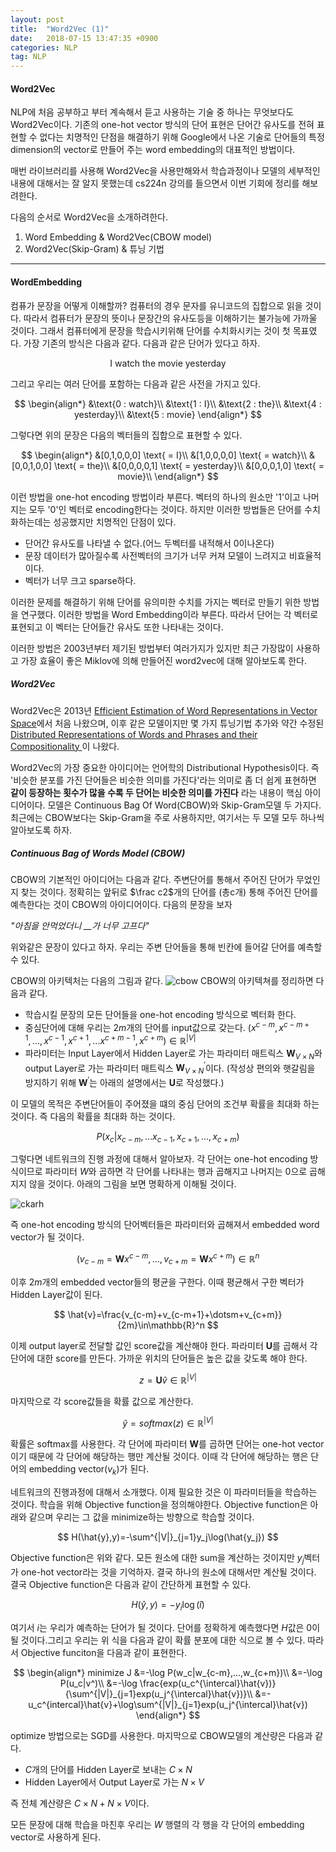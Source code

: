 ```yaml
---
layout: post
title:  "Word2Vec (1)"
date:   2018-07-15 13:47:35 +0900
categories: NLP
tag: NLP
---
```


#### Word2Vec

 NLP에 처음 공부하고 부터 계속해서 듣고 사용하는 기술 중 하나는 무엇보다도 Word2Vec이다. 기존의 one-hot vector 방식의 단어 표현은 단어간 유사도를 전혀 표현할 수 없다는 치명적인 단점을 해결하기 위해 Google에서 나온 기술로 단어들의 특정 dimension의 vector로 만들어 주는 word embedding의 대표적인 방법이다.

 매번 라이브러리를 사용해 Word2Vec을 사용만해와서 학습과정이나 모델의 세부적인 내용에 대해서는 잘 알지 못했는데 cs224n 강의를 들으면서 이번 기회에 정리를 해보려한다.

 다음의 순서로 Word2Vec을 소개하려한다.

 1. Word Embedding & Word2Vec(CBOW model)
 2. Word2Vec(Skip-Gram) & 튜닝 기법

 ---

#### WordEmbedding

컴퓨가 문장을 어떻게 이해할까? 컴퓨터의 경우 문자를 유니코드의 집합으로 읽을 것이다. 따라서 컴퓨터가 문장의 뜻이나 문장간의 유사도등을 이해하기는 불가능에 가까울 것이다. 그래서 컴퓨터에게 문장을 학습시키위해 단어를 수치화시키는 것이 첫 목표였다.
가장 기존의 방식은 다음과 같다. 다음과 같은 단어가 있다고 하자.

$$
\text{I watch the movie yesterday}
$$

그리고 우리는 여러 단어를 포함하는 다음과 같은 사전을 가지고 있다.

$$
\begin{align*}
&\text{0 : watch}\\
&\text{1 : I}\\
&\text{2 : the}\\
&\text{4 : yesterday}\\
&\text{5 : movie}
\end{align*}
$$

그렇다면 위의 문장은 다음의 벡터들의 집합으로 표현할 수 있다.

$$
\begin{align*}
&[0,1,0,0,0] \text{ = I}\\
&[1,0,0,0,0] \text{ = watch}\\
&[0,0,1,0,0] \text{ = the}\\
&[0,0,0,0,1] \text{ = yesterday}\\
&[0,0,0,1,0] \text{ = movie}\\
\end{align*}
$$

이런 방법을 one-hot encoding 방법이라 부른다. 벡터의 하나의 원소만 '1'이고 나머지는 모두 '0'인 벡터로 encoding한다는 것이다. 하지만 이러한 방법들은 단어를 수치화하는데는 성공했지만 치명적인 단점이 있다.

* 단어간 유사도를 나타낼 수 없다.(어느 두벡터를 내적해서 0이나온다)
* 문장 데이터가 많아질수록 사전벡터의 크기가 너무 커져 모델이 느려지고 비효율적이다.
* 벡터가 너무 크고 sparse하다.

이러한 문제를 해결하기 위해 단어를 유의미한 수치를 가지는 벡터로 만들기 위한 방법을 연구했다. 이러한 방법을 Word Embedding이라 부른다. 따라서 단어는 각 벡터로 표현되고 이 벡터는 단어들간 유사도 또한 나타내는 것이다.

이러한 방법은 2003년부터 제기된 방법부터 여러가지가 있지만 최근 가장많이 사용하고 가장 효율이 좋은 Miklov에 의해 만들어진 word2vec에 대해 알아보도록 한다.

##### Word2Vec

Word2Vec은 2013년 [Efficient Estimation of Word Representations in
Vector Space](https://arxiv.org/pdf/1301.3781.pdf)에서 처음 나왔으며, 이후 같은 모델이지만 몇 가지 튜닝기법 추가와 약간 수정된 [Distributed Representations of Words and Phrases
and their Compositionality
](http://papers.nips.cc/paper/5021-distributed-representations-of-words-and-phrases-and-their-compositionality.pdf)이 나왔다.

Word2Vec의 가장 중요한 아이디어는 언어학의 Distributional Hypothesis이다. 즉 '비슷한 분포를 가진 단어들은 비슷한 의미를 가진다'라는 의미로 좀 더 쉽게 표현하면 **같이 등장하는 횟수가 많을 수록 두 단어는 비슷한 의미를 가진다** 라는 내용이 핵심 아이디어이다.
모델은 Continuous Bag Of Word(CBOW)와 Skip-Gram모델 두 가지다. 최근에는 CBOW보다는 Skip-Gram을 주로 사용하지만, 여기서는 두 모델 모두 하나씩 알아보도록 하자.

##### Continuous Bag of Words Model (CBOW)

CBOW의 기본적인 아이디어는 다음과 같다.
주변단어를 통해서 주어진 단어가 무었인지 찾는 것이다. 정확히는 앞뒤로 $\frac c2$개의 단어를 (총c개) 통해 주어진 단어를 예측한다는 것이 CBOW의 아이디어이다.
다음의 문장을 보자  

*"아침을 안먹었더니 \_\_가 너무 고프다"*

위와같은 문장이 있다고 하자. 우리는 주변 단어들을 통해 빈칸에 들어갈 단어를 예측할 수 있다.

CBOW의 아키텍처는 다음의 그림과 같다.
![cbow](https://shuuki4.files.wordpress.com/2016/01/cbow.png?w=520&h=600)
CBOW의 아키텍쳐를 정리하면 다음과 같다.

* 학습시킬 문장의 모든 단어들을 one-hot encoding 방식으로 벡터화 한다.
* 중심단어에 대해 우리는 $2m$개의 단어를 input값으로 갖는다.
$(x^{c-m},x^{c-m+1},...,x^{c-1},x^{c+1},...x^{c+m-1},x^{c+m})\in\mathbb{R}^{|V|}$
* 파라미터는 Input Layer에서 Hidden Layer로 가는 파라미터 매트릭스 $\mathbf{W}_{V\times N}$와 output Layer로 가는 파라미터 매트릭스 $\mathbf{W}^{\prime}_{V\times N}$이다. (작성상 편의와 햇갈림을 방지하기 위해 $\mathbf{W}^{\prime}$는 아래의 설명에서는 $\mathbf{U}$로 작성했다.)

이 모델의 목적은 주변단어들이 주어졌을 떄의 중심 단어의 조건부 확률을 최대화 하는 것이다. 즉 다음의 확률을 최대화 하는 것이다.

$$
P(x_c|x_{c-m},...x_{c-1},x_{c+1},...,x_{c+m})
$$

그렇다면 네트워크의 진행 과정에 대해서 알아보자.
각 단어는 one-hot encoding 방식이므로 파라미터 $W$와 곱하면 각 단어를 나타내는 행과 곱해지고 나머지는 0으로 곱해지지 않을 것이다. 아래의 그림을 보면 명확하게 이해될 것이다.

![ckarh](http://mccormickml.com/assets/word2vec/matrix_mult_w_one_hot.png)

즉 one-hot encoding 방식의 단어벡터들은 파라미터와 곱해져서 embedded word vector가 될 것이다.

$$
(v_{c-m}=\mathbf{W}x^{c-m},...,v_{c+m}=\mathbf{W}x^{c+m})\in\mathbb{R}^n
$$

이후 $2m$개의 embedded vector들의 평균을 구한다. 이때 평균해서 구한 벡터가 Hidden Layer값이 된다.

$$
\hat{v}=\frac{v_{c-m}+v_{c-m+1}+\dotsm+v_{c+m}}{2m}\in\mathbb{R}^n
$$

이제 output layer로 전달할 값인 score값을 계산해야 한다. 파라미터 $\mathbf{U}$를 곱해서 각 단어에 대한 score를 만든다. 가까운 위치의 단어들은 높은 값을 갖도록 해야 한다.

$$
z=\mathbf{U}\hat{v}\in\mathbb{R}^{|V|}
$$

마지막으로 각 score값들을 확률 값으로 계산한다.

$$
\hat{y}=softmax(z)\in\mathbb{R}^{|V|}
$$


확률은 softmax를 사용한다. 각 단어에 파라미터 $\mathbf{W}$를 곱하면 단어는 one-hot vector이기 때문에 각 단어에 해당하는 행만 계산될 것이다. 이때 각 단어에 해당하는 행은 단어의 embedding vector($v_k$)가 된다.

네트워크의 진행과정에 대해서 소개했다. 이제 필요한 것은 이 파라미터들을 학습하는 것이다. 학습을 위해 Objective function을 정의해야한다. Objective function은 아래와 같으며 우리는 그 값을 minimize하는 방향으로 학습할 것이다.

$$
H(\hat{y},y)=-\sum^{|V|}_{j=1}y_j\log(\hat{y_j})
$$

Objective function은 위와 같다. 모든 원소에 대한 sum을 계산하는 것이지만 $y_j$벡터가 one-hot vector라는 것을 기억하자. 결국 하나의 원소에 대해서만 계산될 것이다. 결국 Objective function은 다음과 같이 간단하게 표현할 수 있다.

$$
H(\hat{y},y)=-y_i\log(\hat{i})
$$

여기서 $i$는 우리가 예측하는 단어가 될 것이다.
단어를 정확하게 예측했다면  $H$값은 0이 될 것이다.그리고 우리는 위 식을 다음과 같이 확률 분포에 대한 식으로 볼 수 있다. 따라서 Objective funciton을 다음과 같이 표현한다.

$$
\begin{align*}
minimize J &=-\log P(w_c|w_{c-m},...,w_{c+m})\\
&=-\log P(u_c|v^)\\
&=-\log \frac{exp(u_c^{\intercal}\hat{v})}{\sum^{|V|}_{j=1}exp(u_j^{\intercal}\hat{v})}\\
&=-u_c^{intercal}\hat{v}+\log\sum^{|V|}_{j=1}exp(u_j^{\intercal}\hat{v})
\end{align*}
$$

optimize 방법으로는 SGD를 사용한다.
마지막으로 CBOW모델의 계산량은 다음과 같다.
* $C$개의 단어를 Hidden Layer로 보내는 $C\times N$
* Hidden Layer에서 Output Layer로 가는 $N\times V$

즉 전체 계산량은 $C\times N + N\times V$이다.

모든 문장에 대해 학습을 마친후 우리는 $W$ 행렬의 각 행을 각 단어의 embedding vector로 사용하게 된다.
